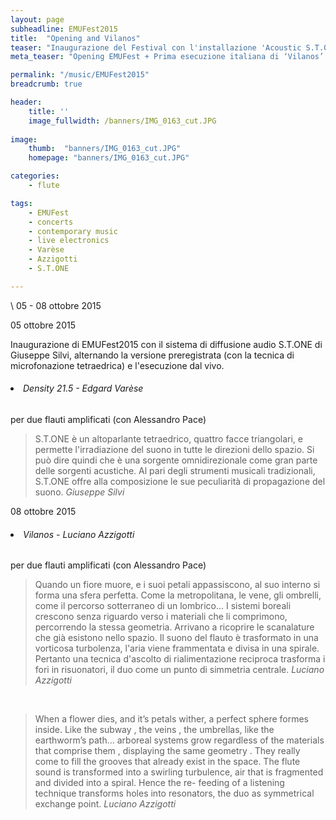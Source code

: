 ```yaml
---
layout: page
subheadline: EMUFest2015
title:  "Opening and Vilanos"
teaser: "Inaugurazione del Festival con l'installazione 'Acoustic S.T.ONE' di Giuseppe Silvi, Prima esecuzione italiana di ‘Vilanos’ del compositore argentino Luciano Azzigotti, per due flauti amplificati"
meta_teaser: "Opening EMUFest + Prima esecuzione italiana di ‘Vilanos’ di Luciano Azzigotti"

permalink: "/music/EMUFest2015"
breadcrumb: true

header:
    title: ''
    image_fullwidth: /banners/IMG_0163_cut.JPG
    
image:
    thumb:  "banners/IMG_0163_cut.JPG"
    homepage: "banners/IMG_0163_cut.JPG"

categories:
    - flute

tags:
    - EMUFest
    - concerts
    - contemporary music
    - live electronics
    - Varèse
    - Azzigotti
    - S.T.ONE

---
```

\\
05 - 08 ottobre 2015

05 ottobre 2015 <br>

Inaugurazione di EMUFest2015 con il sistema di diffusione audio S.T.ONE di Giuseppe Silvi, alternando la versione preregistrata (con la tecnica di microfonazione tetraedrica) e l'esecuzione dal vivo.

<h6><li>Density 21.5 - <em>Edgard Varèse</em></li></h6>
per due flauti amplificati (con Alessandro Pace) <br>

<blockquote>
S.T.ONE è un altoparlante tetraedrico, quattro facce triangolari, e permette l'irradiazione del suono in tutte le direzioni dello spazio. Si può dire quindi che è una sorgente omnidirezionale come gran parte delle sorgenti acustiche. Al pari degli strumenti musicali tradizionali, S.T.ONE offre alla composizione le sue peculiarità di propagazione del suono.
<cite>Giuseppe Silvi</cite></blockquote>


08 ottobre 2015  <br>

<h6><li>Vilanos - <em>Luciano Azzigotti</em></li></h6>
per due flauti amplificati (con Alessandro Pace) <br>

<blockquote>Quando un fiore muore, e i suoi petali appassiscono, al suo interno si forma una sfera perfetta. Come la metropolitana, le vene, gli ombrelli, come il percorso sotterraneo di un lombrico... I sistemi boreali crescono senza riguardo verso i materiali che li comprimono, percorrendo la stessa geometria. Arrivano a ricoprire le scanalature che già esistono nello spazio. Il suono del flauto è trasformato in una vorticosa turbolenza, l'aria viene frammentata e divisa in una spirale. Pertanto una tecnica d'ascolto di rialimentazione reciproca trasforma i fori in risuonatori, il duo come un punto di simmetria centrale.
<cite>Luciano Azzigotti</cite></blockquote>

<br>

<blockquote>When a flower dies, and it’s petals wither, a perfect sphere formes inside.
Like the subway , the veins , the umbrellas, like the earthworm’s path... arboreal systems grow regardless of the materials that comprise them , displaying the same geometry . They really come to fill the grooves that already exist in the space.
The flute sound is transformed into a swirling turbulence, air that is fragmented and divided into a spiral. Hence the re- feeding of a listening technique transforms holes into resonators, the duo as symmetrical exchange point.
<cite>Luciano Azzigotti</cite></blockquote>
